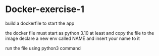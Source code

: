 # Docker-exercise-1

build a dockerfile to start the app

the docker file must start as python 3.10 at least 
and copy the file to the image
declare a new env called NAME and insert your name to it 

run the file using python3 command
